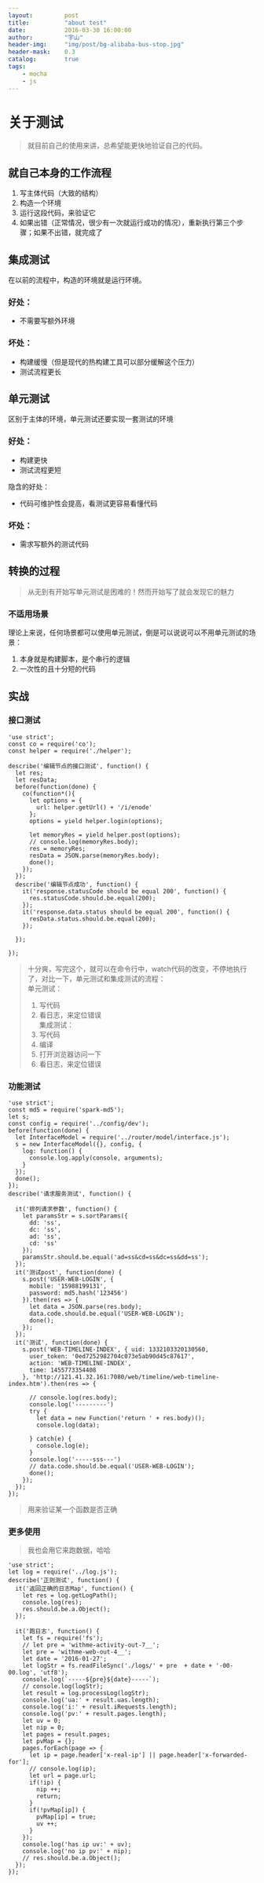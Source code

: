 ```yaml
---
layout:     	post
title:      	"about test"
date:       	2016-03-30 16:00:00
author:     	"宇山"
header-img: 	"img/post/bg-alibaba-bus-stop.jpg"
header-mask: 	0.3
catalog: 		true
tags:
    - mocha
    - js
---
```


# 关于测试

> 就目前自己的使用来讲，总希望能更快地验证自己的代码。

## 就自己本身的工作流程
1. 写主体代码（大致的结构）
2. 构造一个环境
3. 运行这段代码，来验证它
4. 如果出错（正常情况，很少有一次就运行成功的情况），重新执行第三个步骤；如果不出错，就完成了

## 集成测试
在以前的流程中，构造的环境就是运行环境。

### 好处：
* 不需要写额外环境

### 坏处：
* 构建缓慢（但是现代的热构建工具可以部分缓解这个压力）
* 测试流程更长

## 单元测试
区别于主体的环境，单元测试还要实现一套测试的环境

### 好处：
* 构建更快
* 测试流程更短

隐含的好处：

* 代码可维护性会提高，看测试更容易看懂代码


### 坏处：
* 需求写额外的测试代码

## 转换的过程
> 从无到有开始写单元测试是困难的！然而开始写了就会发现它的魅力

### 不适用场景
理论上来说，任何场景都可以使用单元测试，倒是可以说说可以不用单元测试的场景：

1. 本身就是构建脚本，是个串行的逻辑
2. 一次性的且十分短的代码

## 实战
### 接口测试
```
'use strict';
const co = require('co');
const helper = require('./helper');

describe('编辑节点的接口测试', function() {
  let res;
  let resData;
  before(function(done) {
    co(function*(){
      let options = {
        url: helper.getUrl() + '/i/enode'
      };
      options = yield helper.login(options);

      let memoryRes = yield helper.post(options);
      // console.log(memoryRes.body);
      res = memoryRes;
      resData = JSON.parse(memoryRes.body);
      done();
    });
  });
  describe('编辑节点成功', function() {
    it('response.statusCode should be equal 200', function() {
      res.statusCode.should.be.equal(200);
    });
    it('response.data.status should be equal 200', function() {
      resData.status.should.be.equal(200);
    });

  });

});
```
> 十分爽，写完这个，就可以在命令行中，watch代码的改变，不停地执行了，对比一下，单元测试和集成测试的流程：<br/>
> 单元测试：<br/>
> 1. 写代码<br/>
> 2. 看日志，来定位错误<br/>
> 集成测试：<br/>
> 1. 写代码<br/>
> 2. 编译<br/>
> 3. 打开浏览器访问一下<br/>
> 4. 看日志，来定位错误

### 功能测试
```
'use strict';
const md5 = require('spark-md5');
let s;
const config = require('../config/dev');
before(function(done) {
  let InterfaceModel = require('../router/model/interface.js');
  s = new InterfaceModel({}, config, {
    log: function() {
      console.log.apply(console, arguments);
    }
  });
  done();
});
describe('请求服务测试', function() {

  it('排列请求参数', function() {
    let paramsStr = s.sortParams({
      dd: 'ss',
      dc: 'ss',
      ad: 'ss',
      cd: 'ss'
    });
    paramsStr.should.be.equal('ad=ss&cd=ss&dc=ss&dd=ss');
  });
  it('测试post', function(done) {
    s.post('USER-WEB-LOGIN', {
      mobile: '15988199131',
      password: md5.hash('123456')
    }).then(res => {
      let data = JSON.parse(res.body);
      data.code.should.be.equal('USER-WEB-LOGIN');
      done();
    });
  });
  it('测试', function(done) {
    s.post('WEB-TIMELINE-INDEX', { uid: 1332103320130560,
      user_token: '0ed7252982704c073e5ab90d45c87617',
      action: 'WEB-TIMELINE-INDEX',
      time: 1455773354408
    }, 'http://121.41.32.161:7080/web/timeline/web-timeline-index.htm').then(res => {

      // console.log(res.body);
      console.log('---------')
      try {
        let data = new Function('return ' + res.body)();
        console.log(data);

      } catch(e) {
        console.log(e);
      }
      console.log('-----sss---')
      // data.code.should.be.equal('USER-WEB-LOGIN');
      done();
    });
  });
});
```
> 用来验证某一个函数是否正确


### 更多使用
> 我也会用它来跑数据，哈哈



```
'use strict';
let log = require('../log.js');
describe('正则测试', function() {
  it('返回正确的日志Map', function() {
    let res = log.getLogPath();
    console.log(res);
    res.should.be.a.Object();
  });

  it('跑日志', function() {
    let fs = require('fs');
    // let pre = 'withme-activity-out-7__';
    let pre = 'withme-web-out-4__';
    let date = '2016-01-27';
    let logStr = fs.readFileSync('./logs/' + pre  + date + '-00-00.log', 'utf8');
    console.log(`-----${pre}${date}-----`);
    // console.log(logStr);
    let result = log.processLog(logStr);
    console.log('ua:' + result.uas.length);
    console.log('i:' + result.iRequests.length);
    console.log('pv:' + result.pages.length);
    let uv = 0;
    let nip = 0;
    let pages = result.pages;
    let pvMap = {};
    pages.forEach(page => {
      let ip = page.header['x-real-ip'] || page.header['x-forwarded-for'];
      // console.log(ip);
      let url = page.url;
      if(!ip) {
        nip ++;
        return;
      }
      if(!pvMap[ip]) {
        pvMap[ip] = true;
        uv ++;
      }
    });
    console.log('has ip uv:' + uv);
    console.log('no ip pv:' + nip);
    // res.should.be.a.Object();
  });
});
